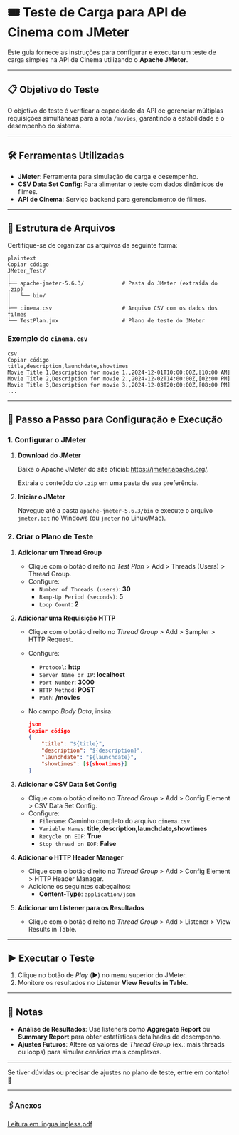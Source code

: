 # 🎟️ Teste de Carga para API de Cinema com JMeter

Este guia fornece as instruções para configurar e executar um teste de carga simples na API de Cinema utilizando o **Apache JMeter**.

---

## 📋 **Objetivo do Teste**

O objetivo do teste é verificar a capacidade da API de gerenciar múltiplas requisições simultâneas para a rota `/movies`, garantindo a estabilidade e o desempenho do sistema.

---

## 🛠️ **Ferramentas Utilizadas**

- **JMeter**: Ferramenta para simulação de carga e desempenho.
- **CSV Data Set Config**: Para alimentar o teste com dados dinâmicos de filmes.
- **API de Cinema**: Serviço backend para gerenciamento de filmes.

---

## 📂 **Estrutura de Arquivos**

Certifique-se de organizar os arquivos da seguinte forma:

```
plaintext
Copiar código
JMeter_Test/
│
├── apache-jmeter-5.6.3/            # Pasta do JMeter (extraída do .zip)
│   └── bin/
│
├── cinema.csv                      # Arquivo CSV com os dados dos filmes
└── TestPlan.jmx                    # Plano de teste do JMeter

```

### **Exemplo do `cinema.csv`**

```
csv
Copiar código
title,description,launchdate,showtimes
Movie Title 1,Description for movie 1.,2024-12-01T10:00:00Z,[10:00 AM]
Movie Title 2,Description for movie 2.,2024-12-02T14:00:00Z,[02:00 PM]
Movie Title 3,Description for movie 3.,2024-12-03T20:00:00Z,[08:00 PM]
...

```

---

## 🚀 **Passo a Passo para Configuração e Execução**

### **1. Configurar o JMeter**

1. **Download do JMeter**
    
    Baixe o Apache JMeter do site oficial: https://jmeter.apache.org/.
    
    Extraia o conteúdo do `.zip` em uma pasta de sua preferência.
    
2. **Iniciar o JMeter**
    
    Navegue até a pasta `apache-jmeter-5.6.3/bin` e execute o arquivo `jmeter.bat` no Windows (ou `jmeter` no Linux/Mac).
    

### **2. Criar o Plano de Teste**

1. **Adicionar um Thread Group**
    - Clique com o botão direito no *Test Plan* > Add > Threads (Users) > Thread Group.
    - Configure:
        - `Number of Threads (users)`: **30**
        - `Ramp-Up Period (seconds)`: **5**
        - `Loop Count`: **2**
2. **Adicionar uma Requisição HTTP**
    - Clique com o botão direito no *Thread Group* > Add > Sampler > HTTP Request.
    - Configure:
        - `Protocol`: **http**
        - `Server Name or IP`: **localhost**
        - `Port Number`: **3000**
        - `HTTP Method`: **POST**
        - `Path`: **/movies**
    - No campo *Body Data*, insira:
        
        ```json
        json
        Copiar código
        {
            "title": "${title}",
            "description": "${description}",
            "launchdate": "${launchdate}",
            "showtimes": [${showtimes}]
        }
        
        ```
        
3. **Adicionar o CSV Data Set Config**
    - Clique com o botão direito no *Thread Group* > Add > Config Element > CSV Data Set Config.
    - Configure:
        - `Filename`: Caminho completo do arquivo `cinema.csv`.
        - `Variable Names`: **title,description,launchdate,showtimes**
        - `Recycle on EOF`: **True**
        - `Stop thread on EOF`: **False**
4. **Adicionar o HTTP Header Manager**
    - Clique com o botão direito no *Thread Group* > Add > Config Element > HTTP Header Manager.
    - Adicione os seguintes cabeçalhos:
        - **Content-Type**: `application/json`
5. **Adicionar um Listener para os Resultados**
    - Clique com o botão direito no *Thread Group* > Add > Listener > View Results in Table.

---

## ▶️ **Executar o Teste**

1. Clique no botão de *Play* (▶️) no menu superior do JMeter.
2. Monitore os resultados no Listener **View Results in Table**.

---

## 📝 **Notas**

- **Análise de Resultados**: Use listeners como **Aggregate Report** ou **Summary Report** para obter estatísticas detalhadas de desempenho.
- **Ajustes Futuros**: Altere os valores de *Thread Group* (ex.: mais threads ou loops) para simular cenários mais complexos.

---

Se tiver dúvidas ou precisar de ajustes no plano de teste, entre em contato! 🚀

---

### 🖇️Anexos

[Leitura em lingua inglesa.pdf](https://prod-files-secure.s3.us-west-2.amazonaws.com/95dca7a3-3989-42d9-9dee-76cf7b8b5d8d/b3f3032a-5a55-48bb-a1fe-b4c24dfa7769/Leitura_em_lingua_inglesa.pdf)
